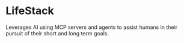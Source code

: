 # LifeStack
Leverages AI using MCP servers and agents to assist humans in their pursuit of their short and long term goals.
